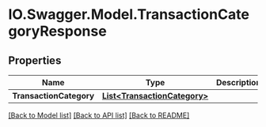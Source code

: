 # IO.Swagger.Model.TransactionCategoryResponse
## Properties

Name | Type | Description | Notes
------------ | ------------- | ------------- | -------------
**TransactionCategory** | [**List&lt;TransactionCategory&gt;**](TransactionCategory.md) |  | [optional] 

[[Back to Model list]](../README.md#documentation-for-models) [[Back to API list]](../README.md#documentation-for-api-endpoints) [[Back to README]](../README.md)


